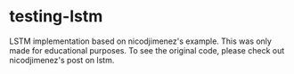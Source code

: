 # testing-lstm
LSTM implementation based on nicodjimenez's example.
This was only made for educational purposes. To see the original code, please check out nicodjimenez's post on lstm.
